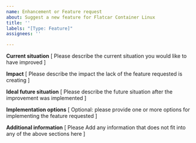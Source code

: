 ```yaml
---
name: Enhancement or Feature request
about: Suggest a new feature for Flatcar Container Linux
title: ''
labels: "[Type: Feature]"
assignees: ''

---
```


**Current situation**
[ Please describe the current situation you would like to have improved ]

**Impact**
[ Please describe the impact the lack of the feature requested is creating ]

**Ideal future situation**
[ Please describe the future situation after the improvement was implemented ]


**Implementation options**
[ Optional: please provide one or more options for implementing the feature requested ]


**Additional information**
[ Please Add any information that does not fit into any of the above sections here ]

